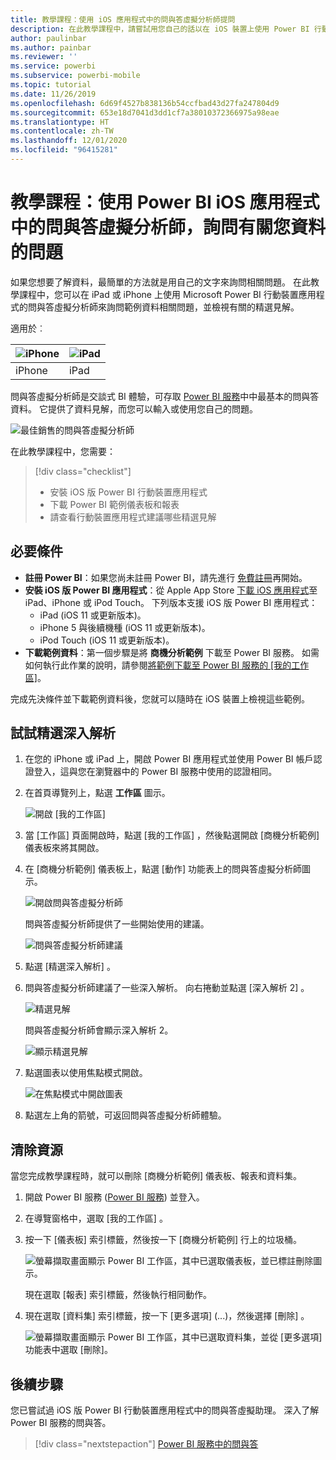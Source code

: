 ```yaml
---
title: 教學課程：使用 iOS 應用程式中的問與答虛擬分析師提問
description: 在此教學課程中，請嘗試用您自己的話以在 iOS 裝置上使用 Power BI 行動裝置應用程式中問與答虛擬分析師來詢問範例資料相關問題。
author: paulinbar
ms.author: painbar
ms.reviewer: ''
ms.service: powerbi
ms.subservice: powerbi-mobile
ms.topic: tutorial
ms.date: 11/26/2019
ms.openlocfilehash: 6d69f4527b838136b54ccfbad43d27fa247804d9
ms.sourcegitcommit: 653e18d7041d3dd1cf7a38010372366975a98eae
ms.translationtype: HT
ms.contentlocale: zh-TW
ms.lasthandoff: 12/01/2020
ms.locfileid: "96415281"
---
```

# <a name="tutorial-ask-questions-about-your-data-with-the-qa-virtual-analyst-in-the-power-bi-ios-apps"></a>教學課程：使用 Power BI iOS 應用程式中的問與答虛擬分析師，詢問有關您資料的問題

如果您想要了解資料，最簡單的方法就是用自己的文字來詢問相關問題。 在此教學課程中，您可以在 iPad 或 iPhone 上使用 Microsoft Power BI 行動裝置應用程式的問與答虛擬分析師來詢問範例資料相關問題，並檢視有關的精選見解。 

適用於︰

| ![iPhone](./media/tutorial-mobile-apps-ios-qna/iphone-logo-50-px.png) | ![iPad](./media/tutorial-mobile-apps-ios-qna/ipad-logo-50-px.png) |
|:--- |:--- |
| iPhone |iPad |

問與答虛擬分析師是交談式 BI 體驗，可存取 [Power BI 服務](https://powerbi.com)中中最基本的問與答資料。 它提供了資料見解，而您可以輸入或使用您自己的問題。

![最佳銷售的問與答虛擬分析師](./media/tutorial-mobile-apps-ios-qna/power-bi-ios-q-n-a-top-sale-intro.png)

在此教學課程中，您需要：

> [!div class="checklist"]
> * 安裝 iOS 版 Power BI 行動裝置應用程式
> * 下載 Power BI 範例儀表板和報表
> * 請查看行動裝置應用程式建議哪些精選見解

## <a name="prerequisites"></a>必要條件

* **註冊 Power BI**：如果您尚未註冊 Power BI，請先進行 [免費註冊](https://app.powerbi.com/signupredirect?pbi_source=web)再開始。
* **安裝 iOS 版 Power BI 應用程式**：從 Apple App Store [下載 iOS 應用程式](https://apps.apple.com/app/microsoft-power-bi/id929738808)至 iPad、iPhone 或 iPod Touch。 下列版本支援 iOS 版 Power BI 應用程式：
  * iPad (iOS 11 或更新版本)。
  * iPhone 5 與後續機種 (iOS 11 或更新版本)。 
  * iPod Touch (iOS 11 或更新版本)。
* **下載範例資料**：第一個步驟是將 **商機分析範例** 下載至 Power BI 服務。 如需如何執行此作業的說明，請參閱[將範例下載至 Power BI 服務的 [我的工作區]](./mobile-apps-download-samples.md)。


完成先決條件並下載範例資料後，您就可以隨時在 iOS 裝置上檢視這些範例。

## <a name="try-featured-insights"></a>試試精選深入解析
1. 在您的 iPhone 或 iPad 上，開啟 Power BI 應用程式並使用 Power BI 帳戶認證登入，這與您在瀏覽器中的 Power BI 服務中使用的認證相同。

2. 在首頁導覽列上，點選 **工作區** 圖示。

    ![開啟 [我的工作區]](./media/tutorial-mobile-apps-ios-qna/power-bi-qna-open-myworkspace.png)

3. 當 [工作區] 頁面開啟時，點選 [我的工作區]  ，然後點選開啟 [商機分析範例]  儀表板來將其開啟。


3. 在 [商機分析範例] 儀表板上，點選 [動作] 功能表上的問與答虛擬分析師圖示。

    ![開啟問與答虛擬分析師](./media/tutorial-mobile-apps-ios-qna/power-bi-qna-open-qna.png)

    問與答虛擬分析師提供了一些開始使用的建議。

    ![問與答虛擬分析師建議](./media/tutorial-mobile-apps-ios-qna/power-bi-qna-suggestions.png)

3. 點選 [精選深入解析]  。

4. 問與答虛擬分析師建議了一些深入解析。 向右捲動並點選 [深入解析 2]  。

    ![精選見解](./media/tutorial-mobile-apps-ios-qna/power-bi-ios-qna-suggest-insight-2.png)

   問與答虛擬分析師會顯示深入解析 2。

    ![顯示精選見解](./media/tutorial-mobile-apps-ios-qna/power-bi-ios-qna-show-insight-2.png)

5. 點選圖表以使用焦點模式開啟。

    ![在焦點模式中開啟圖表](./media/tutorial-mobile-apps-ios-qna/power-bi-ios-qna-open-insight-2.png)

6. 點選左上角的箭號，可返回問與答虛擬分析師體驗。

## <a name="clean-up-resources"></a>清除資源

當您完成教學課程時，就可以刪除 [商機分析範例] 儀表板、報表和資料集。

1. 開啟 Power BI 服務 ([Power BI 服務](https://app.powerbi.com)) 並登入。

2. 在導覽窗格中，選取 [我的工作區]  。

3. 按一下 [儀表板] 索引標籤，然後按一下 [商機分析範例] 行上的垃圾桶。

    ![螢幕擷取畫面顯示 Power BI 工作區，其中已選取儀表板，並已標註刪除圖示。](./media/tutorial-mobile-apps-ios-qna/power-bi-tutorial-mobile-apps-ios-qna-delete-opportunity-analysis-sample.png)

    現在選取 [報表] 索引標籤，然後執行相同動作。

4. 現在選取 [資料集] 索引標籤，按一下 [更多選項]  (...)，然後選擇 [刪除]  。

    ![螢幕擷取畫面顯示 Power BI 工作區，其中已選取資料集，並從 [更多選項] 功能表中選取 [刪除]。](./media/tutorial-mobile-apps-ios-qna/power-bi-tutorial-mobile-apps-ios-qna-delete-opportunity-analysis-sample-datasets.png)

## <a name="next-steps"></a>後續步驟

您已嘗試過 iOS 版 Power BI 行動裝置應用程式中的問與答虛擬助理。 深入了解 Power BI 服務的問與答。
> [!div class="nextstepaction"]
> [Power BI 服務中的問與答](../end-user-q-and-a.md)
